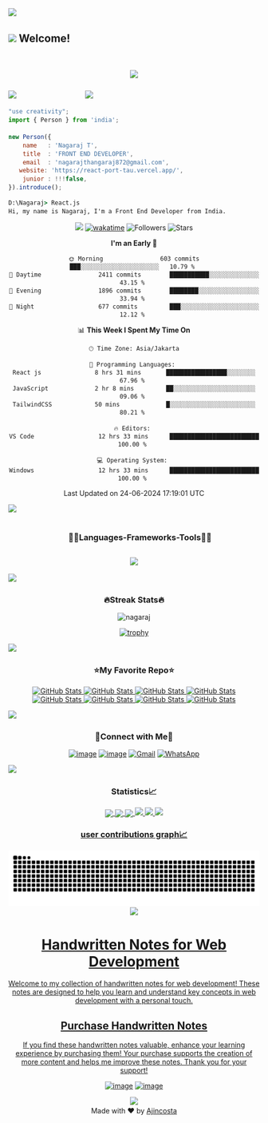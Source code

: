 

<!--x axis divider-->
<img src="/assets/images/horizontal-divider-gradient.gif">
<h2> <img src="https://emojis.slackmojis.com/emojis/images/1588315024/8823/hyperkitty.gif?1588315024" width="30" /> Welcome! </h2>
<h1 align="center">
    <img src="https://readme-typing-svg.herokuapp.com/?font=Righteous&size=35&center=true&vCenter=true&width=500&height=70&duration=4000&lines=Hi+There!+👋;+I'm+Nagaraj!;" />
</h1>
<img src="/assets/images/horizontal-divider-gradient.gif">
<picture> 
<a href="https://media.giphy.com/media/SWoSkN6DxTszqIKEqv/giphy.gif" alt="Developer">
<img src="/assets//images/developer.webp" align="right" width="350">
</a>
</picture>

```js
"use creativity";
import { Person } from 'india';

new Person({
    name   : 'Nagaraj T',
    title  : 'FRONT END DEVELOPER',
    email  : 'nagarajthangaraj872@gmail.com',
   website: 'https://react-port-tau.vercel.app/',
    junior : !!!false,
}).introduce();
```

```cmd
D:\Nagaraj> React.js
Hi, my name is Nagaraj, I'm a Front End Developer from India.
```

<div align="center">

![](https://komarev.com/ghpvc/?username=nagaraj-thangaraj) [![wakatime](https://wakatime.com/badge/user/22520ecf-cee6-4d59-a21f-b5d7f4f8e491.svg)](https://wakatime.com/@22520ecf-cee6-4d59-a21f-b5d7f4f8e491) ![Followers](https://img.shields.io/github/followers/nagaraj-thangaraj?label=Followers) ![Stars](https://img.shields.io/github/stars/nagaraj-thangaraj?label=Stars)

<!--START_SECTION:waka-->
**I'm an Early 🐤** 

```text
🌞 Morning                603 commits         ███░░░░░░░░░░░░░░░░░░░░░░   10.79 % 
🌆 Daytime                2411 commits        ███████████░░░░░░░░░░░░░░   43.15 % 
🌃 Evening                1896 commits        ████████░░░░░░░░░░░░░░░░░   33.94 % 
🌙 Night                  677 commits         ███░░░░░░░░░░░░░░░░░░░░░░   12.12 % 
```


📊 **This Week I Spent My Time On** 

```text
🕑︎ Time Zone: Asia/Jakarta

💬 Programming Languages: 
React js               8 hrs 31 mins       █████████████████░░░░░░░░   67.96 % 
JavaScript             2 hr 8 mins         ██░░░░░░░░░░░░░░░░░░░░░░░   09.06 % 
TailwindCSS            50 mins             █░░░░░░░░░░░░░░░░░░░░░░░░   80.21 % 

🔥 Editors: 
VS Code                  12 hrs 33 mins      █████████████████████████   100.00 % 

💻 Operating System: 
Windows                  12 hrs 33 mins      █████████████████████████   100.00 % 
```


 Last Updated on 24-06-2024 17:19:01 UTC
<!--END_SECTION:waka-->
  
</div>

<!--x axis divider-->
<img src="/assets/images/horizontal-divider-gradient.gif">

<!--h1 without bottom border-->
<div id="user-content-toc">
  <ul align="center">
    <summary><h3 style="display: inline-block">🧑‍💻Languages-Frameworks-Tools🧑‍💻</h3></summary>
  </ul>
</div>
<!--tech stack icons-->
<p align="center">
<a href="https://skillicons.dev">
<img src="https://skillicons.dev/icons?i=html,css,bootstrap,js,tailwindcss,react,git,vscode,figma,vercel,postman,materialui,vite,&perline=6" />
</a>
</p>

<!--x axis divider-->
<img src="/assets/images/horizontal-divider-gradient.gif">

<h3 align="center">🔥Streak Stats🔥</h3>

<!-- custom streak stats: https://git.io/streak-stats -->
<p align="center"><img src="https://streak-stats.demolab.com?user=nagaraj-thangaraj&hide_border=true&type=png" alt="nagaraj" /></p>

<div align="center">
	
[![trophy](https://github-profile-trophy.vercel.app/?username=nagaraj-thangaraj)](https://github.com/nagaraj-thangaraj/github-profile-trophy)

</div>

<!--x axis divider-->
<img src="/assets/images/horizontal-divider-gradient.gif">

<h3 align="center">⭐My Favorite Repo⭐</h3>

<div>
  <p align="center">
	<a href="https://github.com/nagaraj-thangaraj/Movie-app">
      		<img src="https://github-readme-stats.vercel.app/api/pin/?username=nagaraj-thangaraj&repo=Movie-app&theme=transparent" alt="GitHub Stats" />
    	</a>
	<a href="https://github.com/nagaraj-thangaraj/landing-page-1">
      		<img src="https://github-readme-stats.vercel.app/api/pin/?username=nagaraj-thangaraj&repo=landing-page-1&theme=transparent" alt="GitHub Stats" />
    	</a>
	<a href="https://github.com/nagaraj-thangaraj/food-app">
      		<img src="https://github-readme-stats.vercel.app/api/pin/?username=nagaraj-thangaraj&repo=food-app&theme=transparent" alt="GitHub Stats" />
    	</a>
	<a href="https://github.com/nagaraj-thangaraj/crypto-currency-app">
      		<img src="https://github-readme-stats.vercel.app/api/pin/?username=nagaraj-thangaraj&repo=crypto-currency-app&theme=transparent" alt="GitHub Stats" />
    	</a>
    	<a href="https://github.com/nagaraj-thangaraj/Responsive-UI-Design">
      		<img src="https://github-readme-stats.vercel.app/api/pin/?username=nagaraj-thangaraj&repo=Responsive-UI-Design&theme=transparent" alt="GitHub Stats" />
    	</a>
    	<a href="https://github.com/ajin597/recipe">
      		<img src="https://github-readme-stats.vercel.app/api/pin/?username=ajin597&repo=recipe&theme=transparent" alt="GitHub Stats" />
    	</a>
    	<a href="https://github.com/ajin597/movies">
      		<img src="https://github-readme-stats.vercel.app/api/pin/?username=ajin597&repo=movies&theme=transparent" alt="GitHub Stats" />
    	</a>
    	<a href="https://github.com/ajin597/medicine">
      		<img src="https://github-readme-stats.vercel.app/api/pin/?username=ajin597&repo=medicine&theme=transparent" alt="GitHub Stats" />
    	</a>
</div>

<!--x axis divider-->
<img src="/assets/images/horizontal-divider-gradient.gif">

<!-- Connect with me -->
<h3 align="center">🤝Connect with Me🤝</h3>
<div align="center">

[![image](https://img.shields.io/badge/LinkedIn-0077B5?style=for-the-badge&logo=linkedin&logoColor=white)](https://www.linkedin.com/in/nagaraj-thangaraj-2ba836247/)
[![image](https://img.shields.io/badge/Instagram-E4405F?style=for-the-badge&logo=instagram&logoColor=white)](https://www.instagram.com/ven.efx/_)
[![Gmail](https://img.shields.io/badge/Gmail-D14836?style=for-the-badge&logo=gmail&logoColor=white)](mailto:nagarajthangaraj872@gmail.com)
[![WhatsApp](https://img.shields.io/badge/WhatsApp-25D366?style=for-the-badge&logo=whatsapp&logoColor=white)](https://wa.me/9566469396)
<!--[![Portfolio](https://img.shields.io/badge/Portfolio-4A90E2?style=for-the-badge&logo=react&logoColor=white)](https://react-port-tau.vercel.app/)-->


  
</div>

<!--x axis divider-->
<img src="https://user-images.githubusercontent.com/73097560/115834477-dbab4500-a447-11eb-908a-139a6edaec5c.gif"><h3 align="center">Statistics📈</h3>
<div align="center">
<a href="https://github.com/ajin597">
<img align="center" src="http://github-profile-summary-cards.vercel.app/api/cards/stats?username=ajin597&theme=2077" height="180em" />

<img align="center" src="http://github-profile-summary-cards.vercel.app/api/cards/productive-time?username=ajin597&theme=2077" height="180em" />
<img align="center" src="http://github-profile-summary-cards.vercel.app/api/cards/profile-details?username=ajin597&theme=2077" height="180em" />
<img src="/assets/images/horizontal-divider-gradient.gif">

<!-- Support me -->


<!--x axis divider-->
<img src="/assets/images/horizontal-divider-gradient.gif">
<img src="https://user-images.githubusercontent.com/73097560/115834477-dbab4500-a447-11eb-908a-139a6edaec5c.gif"><h3 align="center">user contributions graph📈</h3>

 <img alt="snake eating my contributions" src="https://raw.githubusercontent.com/ajin597/ajin597/output/github-contribution-grid-snake-dark.svg" />
  


<!--x axis divider-->
<img src="/assets/images/horizontal-divider-gradient.gif">



# Handwritten Notes for Web Development

Welcome to my collection of handwritten notes for web development! These notes are designed to help you learn and understand key concepts in web development with a personal touch.

## Purchase Handwritten Notes

If you find these handwritten notes valuable, enhance your learning experience by purchasing them! Your purchase supports the creation of more content and helps me improve these notes. Thank you for your support!

[![image](https://img.shields.io/badge/Shop%20Notes-FFDD00?style=for-the-badge&logo=buymeacoffee&logoColor=white)](https://buymeacoffee.com/ajincosta) [![image](https://img.shields.io/badge/ko--fi-F16061?style=for-the-badge&logo=ko-fi&logoColor=white)](https://ko-fi.com/ajincosta)




<!--x axis divider-->
<img src="/assets/images/horizontal-divider-gradient.gif">

<div align="center">
    Made with ❤️ by <a href="https://react-port-tau.vercel.app/" target="_blank">Ajincosta</a>
</div>

